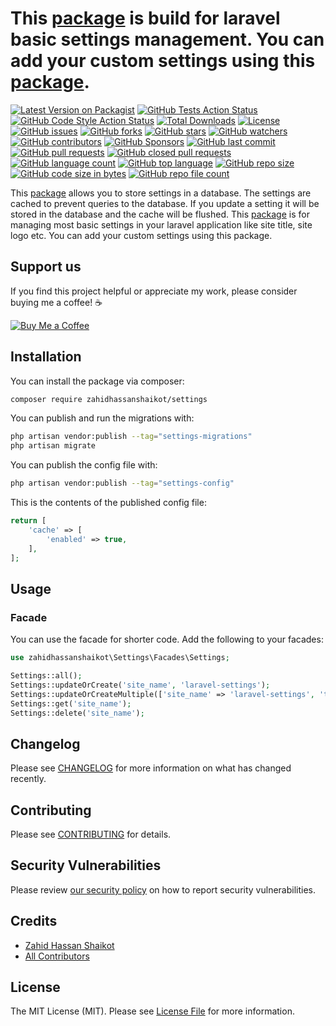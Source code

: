 # This [package](https://packagist.org/packages/zahidhassanshaikot/settings) is build for laravel basic settings management. You can add your custom settings using this [package](https://packagist.org/packages/zahidhassanshaikot/settings).


[![Latest Version on Packagist](https://img.shields.io/packagist/v/zahidhassanshaikot/settings.svg?style=flat-square)](https://packagist.org/packages/zahidhassanshaikot/settings)
[![GitHub Tests Action Status](https://img.shields.io/github/actions/workflow/status/zahidhassanshaikot/settings/run-tests.yml?branch=main&label=tests&style=flat-square)](https://github.com/zahidhassanshaikot/settings/actions?query=workflow%3Arun-tests+branch%3Amain)
[![GitHub Code Style Action Status](https://img.shields.io/github/actions/workflow/status/zahidhassanshaikot/settings/fix-php-code-style-issues.yml?branch=main&label=code%20style&style=flat-square)](https://github.com/zahidhassanshaikot/settings/actions?query=workflow%3A"Fix+PHP+code+style+issues"+branch%3Amain)
[![Total Downloads](https://img.shields.io/packagist/dt/zahidhassanshaikot/settings.svg?style=flat-square)](https://packagist.org/packages/zahidhassanshaikot/settings)
[![License](https://img.shields.io/github/license/zahidhassanshaikot/settings?style=flat-square)]()
[![GitHub issues](https://img.shields.io/github/issues/zahidhassanshaikot/settings?style=flat-square)]()
[![GitHub forks](https://img.shields.io/github/forks/zahidhassanshaikot/settings?style=flat-square)]()
[![GitHub stars](https://img.shields.io/github/stars/zahidhassanshaikot/settings?style=flat-square)]()
[![GitHub watchers](https://img.shields.io/github/watchers/zahidhassanshaikot/settings?style=flat-square)]()
[![GitHub contributors](https://img.shields.io/github/contributors/zahidhassanshaikot/settings?style=flat-square)]()
[![GitHub Sponsors](https://img.shields.io/github/sponsors/zahidhassanshaikot?style=flat-square)]()
[![GitHub last commit](https://img.shields.io/github/last-commit/zahidhassanshaikot/settings?style=flat-square)]()
[![GitHub pull requests](https://img.shields.io/github/issues-pr/zahidhassanshaikot/settings?style=flat-square)]()
[![GitHub closed pull requests](https://img.shields.io/github/issues-pr-closed/zahidhassanshaikot/settings?style=flat-square)]()
[![GitHub language count](https://img.shields.io/github/languages/count/zahidhassanshaikot/settings?style=flat-square)]()
[![GitHub top language](https://img.shields.io/github/languages/top/zahidhassanshaikot/settings?style=flat-square)]()
[![GitHub repo size](https://img.shields.io/github/repo-size/zahidhassanshaikot/settings?style=flat-square)]()
[![GitHub code size in bytes](https://img.shields.io/github/languages/code-size/zahidhassanshaikot/settings?style=flat-square)]()
[![GitHub repo file count](https://img.shields.io/github/directory-file-count/zahidhassanshaikot/settings?style=flat-square)]()

This [package](https://packagist.org/packages/zahidhassanshaikot/settings) allows you to store settings in a database. The settings are cached to prevent queries to the database. If you update a setting it will be stored in the database and the cache will be flushed.
This [package](https://packagist.org/packages/zahidhassanshaikot/settings) is for managing most basic settings in your laravel application like site title, site logo etc. You can add your custom settings using this package.



## Support us

If you find this project helpful or appreciate my work, please consider buying me a coffee! ☕️

<a href="https://bmc.link/zahidhassanshai" target="_blank">
  <img src="https://img.shields.io/badge/Buy%20Me%20a%20Coffee-orange?style=for-the-badge&logo=buy-me-a-coffee" alt="Buy Me a Coffee">
</a>

## Installation

You can install the package via composer:

```bash
composer require zahidhassanshaikot/settings
```

You can publish and run the migrations with:

```bash
php artisan vendor:publish --tag="settings-migrations"
php artisan migrate
```

You can publish the config file with:

```bash
php artisan vendor:publish --tag="settings-config"
```

This is the contents of the published config file:

```php
return [
    'cache' => [
        'enabled' => true,
    ],
];
```

[//]: # (Optionally, you can publish the views using)

[//]: # ()
[//]: # (```bash)

[//]: # (php artisan vendor:publish --tag="settings-views")

[//]: # (```)


## Usage

### Facade
You can use the facade for shorter code. Add the following to your facades:

```php
use zahidhassanshaikot\Settings\Facades\Settings;

Settings::all();
Settings::updateOrCreate('site_name', 'laravel-settings');
Settings::updateOrCreateMultiple(['site_name' => 'laravel-settings', 'timezone' => 'UTC']);
Settings::get('site_name');
Settings::delete('site_name');

```

[//]: # ()
[//]: # (## Testing)

[//]: # ()
[//]: # (```bash)

[//]: # (composer test)

[//]: # (```)

## Changelog

Please see [CHANGELOG](CHANGELOG.md) for more information on what has changed recently.

## Contributing

Please see [CONTRIBUTING](CONTRIBUTING.md) for details.

## Security Vulnerabilities

Please review [our security policy](../../security/policy) on how to report security vulnerabilities.

## Credits

- [Zahid Hassan Shaikot](https://github.com/zahidhassanshaikot)
- [All Contributors](../../contributors)

## License

The MIT License (MIT). Please see [License File](LICENSE.md) for more information.

